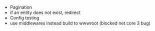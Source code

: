 - Pagination
- if an entity does not exist, redirect
- Config testing
- use middlewares instead build to wwwroot (blocked net core 3 bug)
